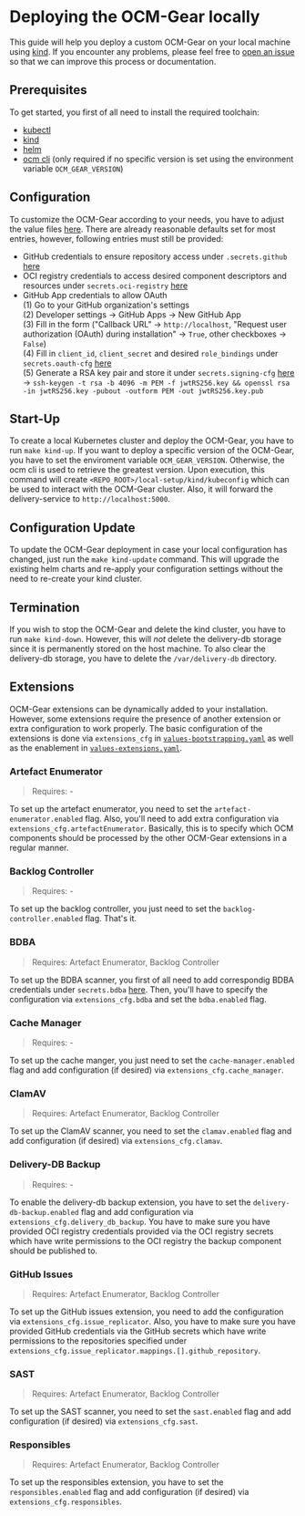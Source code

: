 # Deploying the OCM-Gear locally

This guide will help you deploy a custom OCM-Gear on your local machine using
[kind](https://kind.sigs.k8s.io/). If you encounter any problems, please feel
free to [open an issue](https://github.com/open-component-model/delivery-service/issues/new?assignees=&labels=kind%2Fenhancement&projects=&template=enhancement_request.md)
so that we can improve this process or documentation.

## Prerequisites
To get started, you first of all need to install the required toolchain:
- [kubectl](https://kubernetes.io/docs/tasks/tools)
- [kind](https://kind.sigs.k8s.io/docs/user/quick-start/#installation)
- [helm](https://helm.sh/docs/intro/install)
- [ocm cli](https://github.com/open-component-model/ocm-cli) (only required if
no specific version is set using the environment variable `OCM_GEAR_VERSION`)

## Configuration
To customize the OCM-Gear according to your needs, you have to adjust the
value files [here](https://github.com/open-component-model/delivery-service/tree/master/local-setup/kind/cluster).
There are already reasonable defaults set for most entries, however, following
entries must still be provided:
- GitHub credentials to ensure repository access under `.secrets.github`
[here](https://github.com/open-component-model/delivery-service/blob/master/local-setup/kind/cluster/values-bootstrapping.yaml)
- OCI registry credentials to access desired component descriptors and resources under `secrets.oci-registry`
[here](https://github.com/open-component-model/delivery-service/blob/master/local-setup/kind/cluster/values-bootstrapping.yaml)
- GitHub App credentials to allow OAuth  
    (1) Go to your GitHub organization's settings  
    (2) Developer settings -> GitHub Apps -> New GitHub App  
    (3) Fill in the form ("Callback URL" -> `http://localhost`, "Request user
    authorization (OAuth) during installation" -> `True`, other checkboxes -> `False`)  
    (4) Fill in `client_id`, `client_secret` and desired `role_bindings` under `secrets.oauth-cfg`
    [here](https://github.com/open-component-model/delivery-service/blob/master/local-setup/kind/cluster/values-bootstrapping.yaml)  
    (5) Generate a RSA key pair and store it under `secrets.signing-cfg`
    [here](https://github.com/open-component-model/delivery-service/blob/master/local-setup/kind/cluster/values-bootstrapping.yaml)  
    -> `ssh-keygen -t rsa -b 4096 -m PEM -f jwtRS256.key && openssl rsa -in jwtRS256.key -pubout -outform PEM -out jwtRS256.key.pub`

## Start-Up
To create a local Kubernetes cluster and deploy the OCM-Gear, you have to run
`make kind-up`. If you want to deploy a specific version of the OCM-Gear, you
have to set the enviroment variable `OCM_GEAR_VERSION`. Otherwise, the ocm cli
is used to retrieve the greatest version. Upon execution, this command will
create `<REPO_ROOT>/local-setup/kind/kubeconfig` which can be used to interact
with the OCM-Gear cluster. Also, it will forward the delivery-service to
`http://localhost:5000`.

## Configuration Update
To update the OCM-Gear deployment in case your local configuration has changed,
just run the `make kind-update` command. This will upgrade the existing helm
charts and re-apply your configuration settings without the need to re-create
your kind cluster.

## Termination
If you wish to stop the OCM-Gear and delete the kind cluster, you have to run
`make kind-down`. However, this will _not_ delete the delivery-db storage since
it is permanently stored on the host machine. To also clear the delivery-db
storage, you have to delete the `/var/delivery-db` directory.

## Extensions
OCM-Gear extensions can be dynamically added to your installation. However, some
extensions require the presence of another extension or extra configuration to
work properly. The basic configuration of the extensions is done via `extensions_cfg`
in [`values-bootstrapping.yaml`](https://github.com/open-component-model/delivery-service/blob/master/local-setup/kind/cluster/values-bootstrapping.yaml)
as well as the enablement in [`values-extensions.yaml`](https://github.com/open-component-model/delivery-service/blob/master/local-setup/kind/cluster/values-extensions.yaml).

### Artefact Enumerator
> Requires: -

To set up the artefact enumerator, you need to set the
`artefact-enumerator.enabled` flag. Also, you'll need to add extra configuration
via `extensions_cfg.artefactEnumerator`. Basically, this is to specify which OCM
components should be processed by the other OCM-Gear extensions in a regular manner.

### Backlog Controller
> Requires: -

To set up the backlog controller, you just need to set the
`backlog-controller.enabled` flag. That's it.

### BDBA
> Requires: Artefact Enumerator, Backlog Controller

To set up the BDBA scanner, you first of all need to add correspondig BDBA
credentials under `secrets.bdba` [here](https://github.com/open-component-model/delivery-service/blob/master/local-setup/kind/cluster/values-bootstrapping.yaml).
Then, you'll have to specify the configuration via `extensions_cfg.bdba` and set
the `bdba.enabled` flag.

### Cache Manager
> Requires: -

To set up the cache manger, you just need to set the `cache-manager.enabled` flag
and add configuration (if desired) via `extensions_cfg.cache_manager`.

### ClamAV
> Requires: Artefact Enumerator, Backlog Controller

To set up the ClamAV scanner, you need to set the `clamav.enabled` flag and add
configuration (if desired) via `extensions_cfg.clamav`.

### Delivery-DB Backup
> Requires: -

To enable the delivery-db backup extension, you have to set the
`delivery-db-backup.enabled` flag and add configuration via
`extensions_cfg.delivery_db_backup`. You have to make sure you have provided OCI
registry credentials provided via the OCI registry secrets which have write
permissions to the OCI registry the backup component should be published to.

### GitHub Issues
> Requires: Artefact Enumerator, Backlog Controller

To set up the GitHub issues extension, you need to add the configuration via
`extensions_cfg.issue_replicator`. Also, you have to make sure you have provided
GitHub credentials via the GitHub secrets which have write permissions to the
repositories specified under `extensions_cfg.issue_replicator.mappings.[].github_repository`.

### SAST
> Requires: Artefact Enumerator, Backlog Controller

To set up the SAST scanner, you need to set the `sast.enabled` flag and add
configuration (if desired) via `extensions_cfg.sast`.

### Responsibles
> Requires: Artefact Enumerator, Backlog Controller

To set up the responsibles extension, you have to set the `responsibles.enabled` flag
and add configuration (if desired) via `extensions_cfg.responsibles`.
